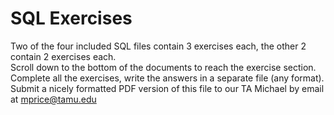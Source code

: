 # SQL Exercises

Two of the four included SQL files contain 3 exercises each, the other 2 contain 2 exercises each. <br/>
Scroll down to the bottom of the documents to reach the exercise section. <br/>
Complete all the exercises, write the answers in a separate file (any format). <br/>
Submit a nicely formatted PDF version of this file to our TA Michael by email at 
[mprice\@tamu.edu](mprice@tamu.edu)
